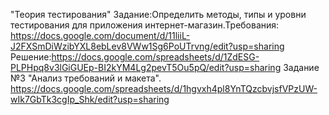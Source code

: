 "Теория тестирования"
Задание:Определить методы, типы и уровни тестирования для приложения интернет-магазин.Требования: https://docs.google.com/document/d/11liiL-J2FXSmDiWzibYXL8ebLev8VWw1Sg6PoUTrvng/edit?usp=sharing
Решение:https://docs.google.com/spreadsheets/d/1ZdESG-PLPHpq8v3lGiGUEp-BI2kYM4Lg2pevT5Ou5pQ/edit?usp=sharing
Задание №3 "Анализ требований и макета". https://docs.google.com/spreadsheets/d/1hgvxh4pl8YnTQzcbvjsfVPzUW-wIk7GbTk3cgIp_Shk/edit?usp=sharing 
